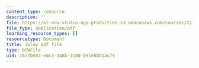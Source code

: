 ```yaml
---
content_type: resource
description: ''
file: https://ol-ocw-studio-app-production.s3.amazonaws.com/courses/22-01-introduction-to-nuclear-engineering-and-ionizing-radiation-fall-2016/7627be83e0c3348b3180b91e8b01ac79_i3CzkU4Ft9U.pdf
file_type: application/pdf
learning_resource_types: []
resourcetype: Document
title: 3play pdf file
type: OCWFile
uid: 7627be83-e0c3-348b-3180-b91e8b01ac79
---
```

